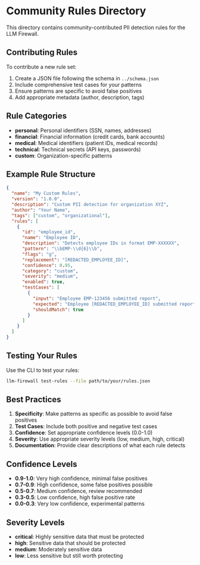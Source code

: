 # Community Rules Directory

This directory contains community-contributed PII detection rules for the LLM Firewall.

## Contributing Rules

To contribute a new rule set:

1. Create a JSON file following the schema in `../schema.json`
2. Include comprehensive test cases for your patterns
3. Ensure patterns are specific to avoid false positives
4. Add appropriate metadata (author, description, tags)

## Rule Categories

- **personal**: Personal identifiers (SSN, names, addresses)
- **financial**: Financial information (credit cards, bank accounts)
- **medical**: Medical identifiers (patient IDs, medical records)
- **technical**: Technical secrets (API keys, passwords)
- **custom**: Organization-specific patterns

## Example Rule Structure

```json
{
  "name": "My Custom Rules",
  "version": "1.0.0",
  "description": "Custom PII detection for organization XYZ",
  "author": "Your Name",
  "tags": ["custom", "organizational"],
  "rules": [
    {
      "id": "employee_id",
      "name": "Employee ID",
      "description": "Detects employee IDs in format EMP-XXXXXX",
      "pattern": "\\bEMP-\\d{6}\\b",
      "flags": "g",
      "replacement": "[REDACTED_EMPLOYEE_ID]",
      "confidence": 0.95,
      "category": "custom",
      "severity": "medium",
      "enabled": true,
      "testCases": [
        {
          "input": "Employee EMP-123456 submitted report",
          "expected": "Employee [REDACTED_EMPLOYEE_ID] submitted report",
          "shouldMatch": true
        }
      ]
    }
  ]
}
```

## Testing Your Rules

Use the CLI to test your rules:

```bash
llm-firewall test-rules --file path/to/your/rules.json
```

## Best Practices

1. **Specificity**: Make patterns as specific as possible to avoid false positives
2. **Test Cases**: Include both positive and negative test cases
3. **Confidence**: Set appropriate confidence levels (0.0-1.0)
4. **Severity**: Use appropriate severity levels (low, medium, high, critical)
5. **Documentation**: Provide clear descriptions of what each rule detects

## Confidence Levels

- **0.9-1.0**: Very high confidence, minimal false positives
- **0.7-0.9**: High confidence, some false positives possible
- **0.5-0.7**: Medium confidence, review recommended
- **0.3-0.5**: Low confidence, high false positive rate
- **0.0-0.3**: Very low confidence, experimental patterns

## Severity Levels

- **critical**: Highly sensitive data that must be protected
- **high**: Sensitive data that should be protected
- **medium**: Moderately sensitive data
- **low**: Less sensitive but still worth protecting